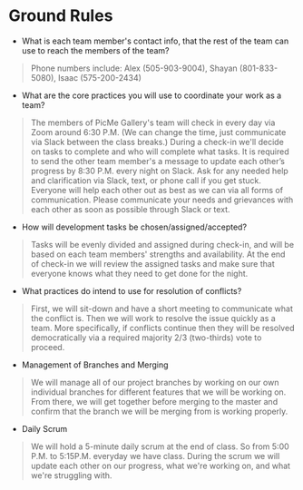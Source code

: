 # Ground Rules

* What is each team member's contact info, that the rest of the team can use to reach the members of the team?
> Phone numbers include: Alex (505-903-9004), Shayan (801-833-5080), Isaac (575-200-2434)

* What are the core practices you will use to coordinate your work as a team?
>The members of PicMe Gallery's team will check in every day via Zoom around 6:30 P.M. (We can change the time, just communicate via Slack between the class breaks.)
During a check-in we'll decide on tasks to complete and who will complete what tasks.
It is required to send the other team member's a message to update each other’s progress by 8:30 P.M. every night on Slack.
Ask for any needed help and clarification via Slack, text, or phone call if you get stuck. Everyone will help each other out as best as we can via all forms of communication.
Please communicate your needs and grievances with each other as soon as possible through Slack or text.

* How will development tasks be chosen/assigned/accepted?
> Tasks will be evenly divided and assigned during check-in, and will be based on each team members' strengths and availability. At the end of check-in we will review the assigned tasks and make sure that everyone knows what they need to get done for the night. 

* What practices do intend to use for resolution of conflicts?
> First, we will sit-down and have a short meeting to communicate what the conflict is. Then we will work to resolve the issue quickly as a team. More specifically, if conflicts continue then they will be resolved democratically via a required majority 2/3 (two-thirds) vote to proceed.

* Management of Branches and Merging
> We will manage all of our project branches by working on our own individual branches for different features that we will be working on. From there, we will get together before merging  to the master and confirm that the branch we will be merging from is working properly.

* Daily Scrum
> We will hold a 5-minute daily scrum at the end of class. So from 5:00 P.M. to 5:15P.M. everyday we have class.
>During the scrum we will update each other on our progress, what we're working on, and what we're struggling with.